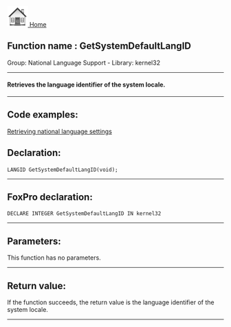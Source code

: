 [<img src="../../images/home.png"> Home ](https://github.com/VFPX/Win32API)  

## Function name : GetSystemDefaultLangID
Group: National Language Support - Library: kernel32    
***  


#### Retrieves the language identifier of the system locale.
***  


## Code examples:
[Retrieving national language settings](../../samples/sample_077.md)  

## Declaration:
```foxpro  
LANGID GetSystemDefaultLangID(void);  
```  
***  


## FoxPro declaration:
```foxpro  
DECLARE INTEGER GetSystemDefaultLangID IN kernel32  
```  
***  


## Parameters:
This function has no parameters.  
***  


## Return value:
If the function succeeds, the return value is the language identifier of the system locale.  
***  

